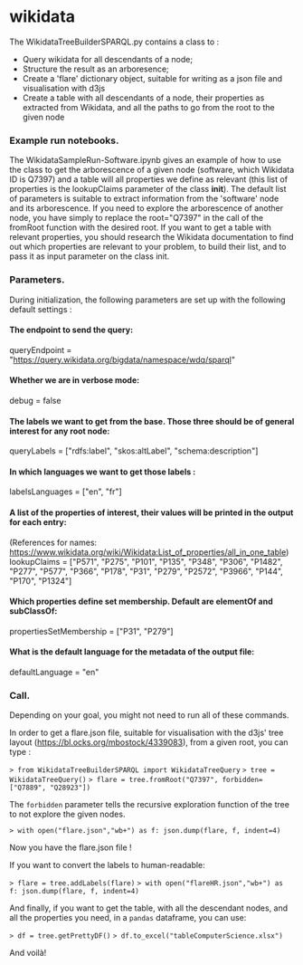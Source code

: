 # wikidata
The WikidataTreeBuilderSPARQL.py contains a class to :
* Query wikidata for all descendants of a node;
* Structure the result as an arboresence;
* Create a 'flare' dictionary object, suitable for writing as a json file and visualisation with d3js
* Create a table with all descendants of a node, their properties as extracted from Wikidata, and all the paths to go from the root to the given node

### Example run notebooks. 

The WikidataSampleRun-Software.ipynb gives an example of how to use the class to get the arborescence of a given node (software, which Wikidata ID is Q7397) and a table will all properties we define as relevant (this list of properties is the lookupClaims parameter of the class __init__). The default list of parameters is suitable to extract information from the 'software' node and its arborescence. If you need to explore the arborescence of another node, you have simply to replace the root="Q7397" in the call of the fromRoot function with the desired root. If you want to get a table with relevant properties, you should research the Wikidata documentation to find out which properties are relevant to your problem, to build their list, and to pass it as input parameter on the class init. 

### Parameters. 

During initialization, the following parameters are set up with the following default settings :

#### The endpoint to send the query:
queryEndpoint = "https://query.wikidata.org/bigdata/namespace/wdq/sparql"

#### Whether we are in verbose mode:
debug = false

#### The labels we want to get from the base. Those three should be of general interest for any root node:
queryLabels = ["rdfs:label", "skos:altLabel", "schema:description"]

#### In which languages we want to get those labels :
labelsLanguages = ["en", "fr"]

#### A list of the properties of interest, their values will be printed in the output for each entry:
(References for names: https://www.wikidata.org/wiki/Wikidata:List_of_properties/all_in_one_table)
lookupClaims = ["P571", "P275", "P101", "P135", "P348", "P306", "P1482", "P277", "P577", "P366", "P178", "P31", "P279", "P2572", "P3966", "P144", "P170", "P1324"]

#### Which properties define set membership. Default are elementOf and subClassOf:
propertiesSetMembership = ["P31", "P279"]

#### What is the default language for the metadata of the output file:
defaultLanguage = "en"

### Call.

Depending on your goal, you might not need to run all of these commands. 

In order to get a flare.json file, suitable for visualisation with the d3js' tree layout (https://bl.ocks.org/mbostock/4339083), from a given root, you can type :

`> from WikidataTreeBuilderSPARQL import WikidataTreeQuery`
`> tree = WikidataTreeQuery()`
`> flare = tree.fromRoot("Q7397", forbidden=["Q7889", "Q28923"])`

The `forbidden` parameter tells the recursive exploration function of the tree to not explore the given nodes. 

`> with open("flare.json","wb+") as f: json.dump(flare, f, indent=4)`

Now you have the flare.json file !

If you want to convert the labels to human-readable:

`> flare = tree.addLabels(flare)`
`> with open("flareHR.json","wb+") as f: json.dump(flare, f, indent=4)`

And finally, if you want to get the table, with all the descendant nodes, and all the properties you need, in a `pandas` dataframe, you can use:

`> df = tree.getPrettyDF()`
`> df.to_excel("tableComputerScience.xlsx")`

And voilà!

